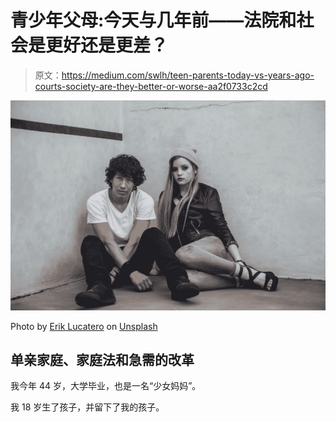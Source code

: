 # 青少年父母:今天与几年前——法院和社会是更好还是更差？

> 原文：<https://medium.com/swlh/teen-parents-today-vs-years-ago-courts-society-are-they-better-or-worse-aa2f0733c2cd>

![](img/19e581f60718916117d0c16d33c3900a.png)

Photo by [Erik Lucatero](https://unsplash.com/@erik_lucatero?utm_source=medium&utm_medium=referral) on [Unsplash](https://unsplash.com?utm_source=medium&utm_medium=referral)

## 单亲家庭、家庭法和急需的改革

我今年 44 岁，大学毕业，也是一名“少女妈妈”。

我 18 岁生了孩子，并留下了我的孩子。